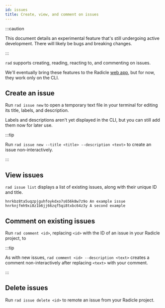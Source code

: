 ```yaml
---
id: issues
title: Create, view, and comment on issues
---
```


:::caution

This document details an experimental feature that's still undergoing active development. There will likely be bugs and breaking changes.

:::

`rad` supports creating, reading, reacting to, and commenting on issues.

We'll eventually bring these features to the Radicle [web app](https://app.radicle.xyz), but for now, they work only on
the CLI.

## Create an issue

Run `rad issue new` to open a temporary text file in your terminal for editing its title, labels, and description.

Labels and descriptions aren't yet displayed in the CLI, but you can still add them now for later use.

:::tip

Run `rad issue new --title <title> --description <text>` to create an issue non-interactively.

:::

## View issues

`rad issue list` displays a list of existing issues, along with their unique ID and title.

```
hnrkbz8ta5uqzpjguhfoykdxo7s656k8w7z9o An example issue
hnrknjfmh9xi8z1b6jj66zqf5qi8txbc64z3y A second example
```

## Comment on existing issues

Run `rad comment <id>`, replacing `<id>` with the ID of an issue in your Radicle project, to 

:::tip

As with new issues, `rad comment <id> --description <text>` creates a comment non-interactively after replacing `<text>`
with your comment.

:::

## Delete issues

Run `rad issue delete <id>` to remote an issue from your Radicle project.
